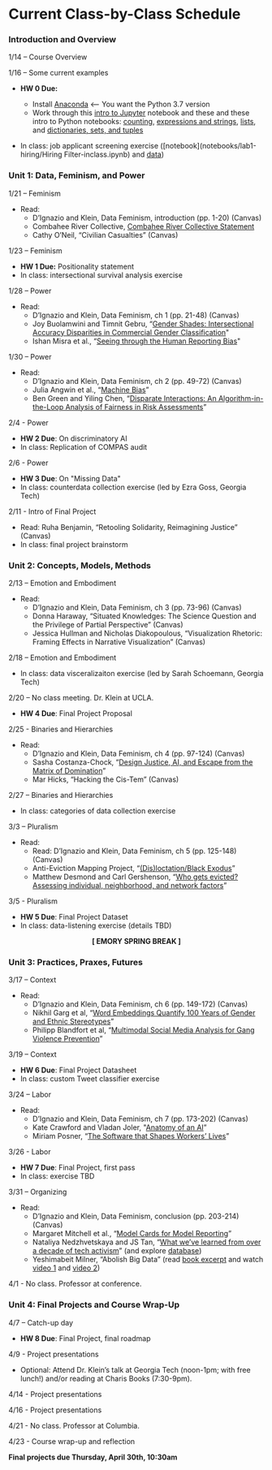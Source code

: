 # Current Class-by-Class Schedule

### Introduction and Overview

1/14 – Course Overview

1/16 – Some current examples

* **HW 0 Due:** 
	* Install [Anaconda](https://www.anaconda.com/distribution/#download-section) <-- You want the Python 3.7 version
	* Work through this [intro to Jupyter](notebooks/hw0-jupyter-intro.ipynb) notebook and these and these intro to Python notebooks: [counting](notebooks/counting.ipynb), [expressions and strings](notebooks/expressions-and-strings.ipynb), [lists](notebooks/lists.ipynb), and [dictionaries, sets, and tuples](notebooks/dictionaries-sets-tuples.ipynb)  

* In class: job applicant screening exercise ([notebook](notebooks/lab1-hiring/Hiring Filter-inclass.ipynb) and [data](notebooks/lab1-hiring/allApps.ipynb)) 

### Unit 1: Data, Feminism, and Power

1/21 – Feminism

* Read:
	* D’Ignazio and Klein, Data Feminism, introduction (pp. 1-20) (Canvas) 
	* Combahee River Collective, [Combahee River Collective Statement](http://circuitous.org/scraps/combahee.html)
	* Cathy O’Neil, “Civilian Casualties” (Canvas)

1/23 – Feminism

* **HW 1 Due:** Positionality statement
* In class: intersectional survival analysis exercise

1/28 – Power

* Read:
	* D’Ignazio and Klein, Data Feminism, ch 1 (pp. 21-48) (Canvas) 
	* Joy Buolamwini and Timnit Gebru, “[Gender Shades: Intersectional Accuracy Disparities in Commercial Gender Classification](http://proceedings.mlr.press/v81/buolamwini18a/buolamwini18a.pdf)"
	* Ishan Misra et al., “[Seeing through the Human Reporting Bias](https://arxiv.org/pdf/1512.06974.pdf)"   

1/30 – Power

* Read:
	* D’Ignazio and Klein, Data Feminism, ch 2 (pp. 49-72) (Canvas)
	* Julia Angwin et al., “[Machine Bias](https://www.propublica.org/article/machine-bias-risk-assessments-in-criminal-sentencing)” 
	* Ben Green and Yiling Chen, “[Disparate Interactions: An Algorithm-in-the-Loop Analysis of Fairness in Risk Assessments](https://www.benzevgreen.com/wp-content/uploads/2019/02/19-fat.pdf)” 	

2/4 - Power

* **HW 2 Due**: On discriminatory AI
* In class: Replication of COMPAS audit

2/6 - Power

* **HW 3 Due**: On "Missing Data"
* In class: counterdata collection exercise (led by Ezra Goss, Georgia Tech)

2/11 - Intro of Final Project

* Read: Ruha Benjamin, “Retooling Solidarity, Reimagining Justice” (Canvas)
* In class: final project brainstorm

### Unit 2: Concepts, Models, Methods

2/13 – Emotion and Embodiment

* Read:
	* D’Ignazio and Klein, Data Feminism, ch 3 (pp. 73-96) (Canvas)
	* Donna Haraway, “Situated Knowledges: The Science Question and the Privilege of Partial Perspective” (Canvas)
	* Jessica Hullman and Nicholas Diakopoulous, “Visualization Rhetoric: Framing Effects in Narrative Visualization” (Canvas)

2/18 – Emotion and Embodiment

* In class: data visceralizaiton exercise (led by Sarah Schoemann, Georgia Tech)

2/20 – No class meeting. Dr. Klein at UCLA.

* **HW 4 Due**: Final Project Proposal

2/25 - Binaries and Hierarchies

* Read:
	* D’Ignazio and Klein, Data Feminism, ch 4 (pp. 97-124) (Canvas)
	* Sasha Costanza-Chock, “[Design Justice, AI, and Escape from the Matrix of Domination](https://jods.mitpress.mit.edu/pub/costanza-chock)” 
	* Mar Hicks, “Hacking the Cis-Tem” (Canvas) 

2/27 – Binaries and Hierarchies

* In class: categories of data collection exercise

3/3 – Pluralism 

* Read:
	* Read: D’Ignazio and Klein, Data Feminism, ch 5 (pp. 125-148) (Canvas)
	* Anti-Eviction Mapping Project, “[(Dis)loctation/Black Exodus](https://www.antievictionmap.com/dislocationblack-exodus)”
	* Matthew Desmond and Carl Gershenson, “[Who gets evicted? Assessing individual, neighborhood, and network factors](https://scholar.harvard.edu/files/mdesmond/files/desmondgershenson.ssr_.2016.pdf)”  

3/5 - Pluralism

* **HW 5 Due**: Final Project Dataset
* In class: data-listening exercise (details TBD) 

<div align="center"> 	
	<b>[ EMORY SPRING BREAK ]</b>
</div>

### Unit 3: Practices, Praxes, Futures

3/17 – Context

* Read: 
	* D’Ignazio and Klein, Data Feminism, ch 6 (pp. 149-172) (Canvas)
	* Nikhil Garg et al, “[Word Embeddings Quantify 100 Years of Gender and Ethnic Stereotypes](https://www.pnas.org/content/pnas/115/16/E3635.full.pdf)”
	* Philipp Blandfort et al, “[Multimodal Social Media Analysis for Gang Violence Prevention](https://safelab.socialwork.columbia.edu/sites/default/files/content/Multimodal_Social_Media_Analysis_for_Gang_Violence.pdf)”

3/19 – Context

* **HW 6 Due**: Final Project Datasheet
* In class: custom Tweet classifier exercise

3/24 – Labor

* Read:
	* D’Ignazio and Klein, Data Feminism, ch 7 (pp. 173-202) (Canvas) 
	* Kate Crawford and Vladan Joler, "[Anatomy of an AI](https://anatomyof.ai/)”
	* Miriam Posner, “[The Software that Shapes Workers’ Lives](https://www.newyorker.com/science/elements/the-software-that-shapes-workers-lives)” 

3/26 - Labor

* **HW 7 Due**: Final Project, first pass  
* In class: exercise TBD

3/31 – Organizing

* Read: 
	* D’Ignazio and Klein, Data Feminism, conclusion (pp. 203-214) (Canvas)
	* Margaret Mitchell et al., “[Model Cards for Model Reporting](https://arxiv.org/abs/1810.03993)” 
	* Nataliya Nedzhvetskaya and JS Tan, “[What we’ve learned from over a decade of tech activism](https://www.theguardian.com/commentisfree/2019/dec/22/tech-worker-activism-2019-what-we-learned)” (and explore [database](https://collectiveactions.tech/))
	* Yeshimabeit Milner, “Abolish Big Data” (read [book excerpt](https://medium.com/@YESHICAN/abolish-big-data-ad0871579a41) and watch [video 1](https://www.youtube.com/watch?v=cEUi-xnNOSM) and [video 2](https://www.youtube.com/watch?v=26lM2RGAdlM))

4/1 - No class. Professor at conference. 

### Unit 4: Final Projects and Course Wrap-Up

4/7 – Catch-up day

* **HW 8 Due**: Final Project, final roadmap 

4/9 - Project presentations

* Optional: Attend Dr. Klein’s talk at Georgia Tech (noon-1pm; with free lunch!) and/or reading at Charis Books (7:30-9pm).

4/14 - Project presentations

4/16 - Project presentations

4/21 - No class. Professor at Columbia.

4/23 - Course wrap-up and reflection

**Final projects due Thursday, April 30th, 10:30am**
